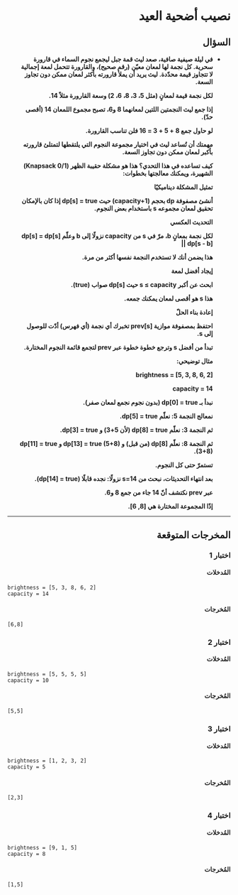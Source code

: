 # <div dir="rtl">نصيب أضحية العيد</div>

## <div dir="rtl">السؤال</div>

<ul dir="rtl">
<li>
<b>
في ليلة صيفية صافية، صعد ليث قمة جبل ليجمع نجوم السماء في قارورة سحرية. كل نجمة لها لمعان معيّن (رقم صحيح)، والقارورة تتحمل لمعة إجمالية لا تتجاوز قيمة محدّدة. ليث يريد أن يملأ قارورته بأكثر لمعان ممكن دون تجاوز السعة.

لكل نجمة قيمة لمعانٍ (مثل 5، 3، 8، 6، 2) وسعة القارورة مثلاً 14.

إذا جمع ليث النجمتين اللتين لمعانهما 8 و6، تصبح مجموع اللمعان 14 (أقصى حدّ).

لو حاول جمع 8 + 5 + 3 = 16 فلن تناسب القارورة.

مهمتك أن تُساعد ليث في اختيار مجموعة النجوم التي يلتقطها لتمتلئ قارورته بأكبر لمعان ممكن دون تجاوز السعة.

كيف تساعده في هذا التحدي؟
هذا هو مشكلة حقيبة الظهر (0/1 Knapsack) الشهيرة، ويمكنك معالجتها بخطوات:

تمثيل المشكلة ديناميكيًا

أنشئ مصفوفة dp بحجم (capacity+1) حيث
dp[s] = true إذا كان بالإمكان تحقيق لمعان مجموعه s باستخدام بعض النجوم.

التحديث العكسي

لكل نجمة بمعانٍ b، مرّ في s من capacity نزولًا إلى b وعلّم
dp[s] = dp[s] || dp[s - b]

هذا يضمن أنك لا تستخدم النجمة نفسها أكثر من مرة.

إيجاد أفضل لمعة

ابحث عن أكبر s ≤ capacity حيث dp[s] صواب (true).

هذا s هو أقصى لمعان يمكنك جمعه.

إعادة بناء الحلّ

احتفظ بمصفوفة موازية prev[s] تخبرك أي نجمة (أي فهرس) أدّت للوصول إلى s.

تبدأ من أفضل s وترجع خطوة خطوة عبر prev لتجمع قائمة النجوم المختارة.

مثال توضيحي:

brightness = [5, 3, 8, 6, 2]

capacity = 14

نبدأ بـ dp[0] = true (بدون نجوم نجمع لمعان صفر).

نمعالج النجمة 5: نعلّم dp[5] = true.

ثم النجمة 3: نعلّم dp[8] = true (لأن 5+3) و dp[3] = true.

ثم النجمة 8: نعلّم dp[8] (من قبل) و dp[13] = true (5+8) و dp[11] = true (3+8).

تستمرّ حتى كل النجوم.

بعد انتهاء التحديثات، نبحث من s=14 نزولًا: نجده قابلًا (dp[14] = true).

عبر prev نكتشف أنّ 14 جاء من جمع 8 و6.

إذًا المجموعة المختارة هي [8, 6].

</b>
</li>
</ul>

---

## <div dir="rtl">المخرجات المتوقعة</div>

### <div dir="rtl">اختبار 1</div>

#### <div dir="rtl">المُدخلات</div>

```text
brightness = [5, 3, 8, 6, 2]
capacity = 14
```

#### <div dir="rtl">المُخرجات</div>

```text
[6,8]
```

### <div dir="rtl">اختبار 2</div>

#### <div dir="rtl">المُدخلات</div>

```text
brightness = [5, 5, 5, 5]
capacity = 10
```

#### <div dir="rtl">المُخرجات</div>

```text
[5,5]
```

### <div dir="rtl">اختبار 3</div>

#### <div dir="rtl">المُدخلات</div>

```text
brightness = [1, 2, 3, 2]
capacity = 5
```

#### <div dir="rtl">المُخرجات</div>

```text
[2,3]
```

### <div dir="rtl">اختبار 4</div>

#### <div dir="rtl">المُدخلات</div>

```text
brightness = [9, 1, 5]
capacity = 8
```

#### <div dir="rtl">المُخرجات</div>

```text
[1,5]
```